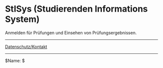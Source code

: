 StISys (Studierenden Informations System)
==========

Anmelden für Prüfungen und Einsehen von Prüfungsergebnissen.

---
[Datenschutz/Kontakt](/datenschutz.html)

---

$Name: $
